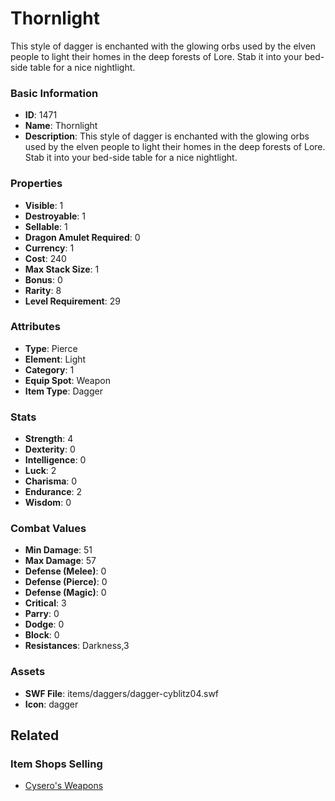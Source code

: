 # Thornlight

This style of dagger is enchanted with the glowing orbs used by the elven people to light their homes in the deep forests of Lore. Stab it into your bed-side table for a nice nightlight.

### Basic Information

- **ID**: 1471
- **Name**: Thornlight
- **Description**: This style of dagger is enchanted with the glowing orbs used by the elven people to light their homes in the deep forests of Lore. Stab it into your bed-side table for a nice nightlight.

### Properties

- **Visible**: 1
- **Destroyable**: 1
- **Sellable**: 1
- **Dragon Amulet Required**: 0
- **Currency**: 1
- **Cost**: 240
- **Max Stack Size**: 1
- **Bonus**: 0
- **Rarity**: 8
- **Level Requirement**: 29

### Attributes

- **Type**: Pierce
- **Element**: Light
- **Category**: 1
- **Equip Spot**: Weapon
- **Item Type**: Dagger

### Stats

- **Strength**: 4
- **Dexterity**: 0
- **Intelligence**: 0
- **Luck**: 2
- **Charisma**: 0
- **Endurance**: 2
- **Wisdom**: 0

### Combat Values

- **Min Damage**: 51
- **Max Damage**: 57
- **Defense (Melee)**: 0
- **Defense (Pierce)**: 0
- **Defense (Magic)**: 0
- **Critical**: 3
- **Parry**: 0
- **Dodge**: 0
- **Block**: 0
- **Resistances**: Darkness,3

### Assets

- **SWF File**: items/daggers/dagger-cyblitz04.swf
- **Icon**: dagger

## Related

### Item Shops Selling

- [Cysero's Weapons](../item-shops/44-cysero-s-weapons.md)

